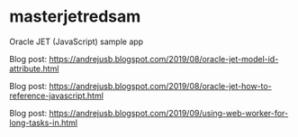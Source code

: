 # masterjetredsam
Oracle JET (JavaScript) sample app

Blog post: https://andrejusb.blogspot.com/2019/08/oracle-jet-model-id-attribute.html

Blog post: https://andrejusb.blogspot.com/2019/08/oracle-jet-how-to-reference-javascript.html

Blog post: https://andrejusb.blogspot.com/2019/09/using-web-worker-for-long-tasks-in.html
